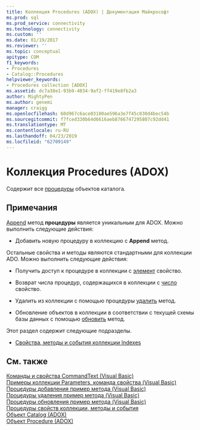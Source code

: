 ```yaml
---
title: Коллекция Procedures (ADOX) | Документация Майкрософт
ms.prod: sql
ms.prod_service: connectivity
ms.technology: connectivity
ms.custom: ''
ms.date: 01/19/2017
ms.reviewer: ''
ms.topic: conceptual
apitype: COM
f1_keywords:
- Procedures
- Catalog::Procedures
helpviewer_keywords:
- Procedures collection [ADOX]
ms.assetid: dc7a38e1-93b9-4034-9af2-ff419e8fb2a3
author: MightyPen
ms.author: genemi
manager: craigg
ms.openlocfilehash: 60d967c6ace03180ae596a3e7f45c830d4bec54b
ms.sourcegitcommit: f7fced330b64d6616aeb8766747295807c92dd41
ms.translationtype: MT
ms.contentlocale: ru-RU
ms.lasthandoff: 04/23/2019
ms.locfileid: "62709149"
---
```

# <a name="procedures-collection-adox"></a>Коллекция Procedures (ADOX)
Содержит все [процедуры](../../../ado/reference/adox-api/procedure-object-adox.md) объектов каталога.  
  
## <a name="remarks"></a>Примечания  
 [Append](../../../ado/reference/adox-api/append-method-adox-procedures.md) метод **процедуры** является уникальным для ADOX. Можно выполнить следующие действия:   
  
-   Добавить новую процедуру в коллекцию с **Append** метод.  
  
 Остальные свойства и методы являются стандартными для коллекции ADO. Можно выполнить следующие действия:   
  
-   Получить доступ к процедуре в коллекции с [элемент](../../../ado/reference/ado-api/item-property-ado.md) свойство.  
  
-   Возврат числа процедур, содержащихся в коллекции с [число](../../../ado/reference/ado-api/count-property-ado.md) свойство.  
  
-   Удалить из коллекции с помощью процедуры [удалить](../../../ado/reference/adox-api/delete-method-adox-collections.md) метод.  
  
-   Обновление объектов в коллекции в соответствии с текущей схемы базы данных с помощью [обновить](../../../ado/reference/ado-api/refresh-method-ado.md) метод.  
  
 Этот раздел содержит следующие подразделы.  
  
-   [Свойства, методы и события коллекции Indexes](../../../ado/reference/adox-api/indexes-collection-properties-methods-and-events.md)  
  
## <a name="see-also"></a>См. также  
 [Команды и свойства CommandText (Visual Basic)](../../../ado/reference/adox-api/command-and-commandtext-properties-example-vb.md)   
 [Примеры коллекции Parameters, команда свойства (Visual Basic)](../../../ado/reference/adox-api/parameters-collection-command-property-example-vb.md)   
 [Процедуры добавления пример метода (Visual Basic)](../../../ado/reference/adox-api/procedures-append-method-example-vb.md)   
 [Процедуры удаления пример метода (Visual Basic)](../../../ado/reference/adox-api/procedures-delete-method-example-vb.md)   
 [Процедуры обновления пример метода (Visual Basic)](../../../ado/reference/adox-api/procedures-refresh-method-example-vb.md)   
 [Процедуры свойств коллекции, методы и события](../../../ado/reference/adox-api/procedures-collection-properties-methods-and-events.md)   
 [Объект Catalog (ADOX)](../../../ado/reference/adox-api/catalog-object-adox.md)   
 [Объект Procedure (ADOX)](../../../ado/reference/adox-api/procedure-object-adox.md)
